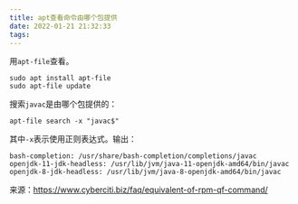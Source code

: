 ```yaml
---
title: apt查看命令由哪个包提供
date: 2022-01-21 21:32:33
tags:
---
```


用```apt-file```查看。

```shell
sudo apt install apt-file
sudo apt-file update
```

搜索```javac```是由哪个包提供的：

```shell
apt-file search -x "javac$"
```

其中```-x```表示使用正则表达式。输出：

```
bash-completion: /usr/share/bash-completion/completions/javac
openjdk-11-jdk-headless: /usr/lib/jvm/java-11-openjdk-amd64/bin/javac
openjdk-8-jdk-headless: /usr/lib/jvm/java-8-openjdk-amd64/bin/javac
```

来源：<https://www.cyberciti.biz/faq/equivalent-of-rpm-qf-command/>
